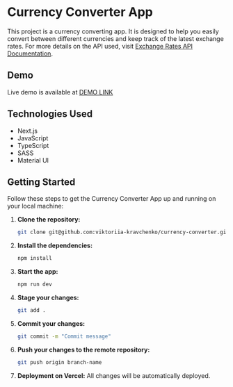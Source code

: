 # Currency Converter App

This project is a currency converting app. It is designed to help you easily convert between different currencies and keep track of the latest exchange rates. For more details on the API used, visit [Exchange Rates API Documentation](https://exchangeratesapi.io/documentation/).

## Demo

Live demo is available at [DEMO LINK](https://currency-converter-49g157b6d-viktoriiakravchenkos-projects.vercel.app)

## Technologies Used

- Next.js
- JavaScript
- TypeScript
- SASS
- Material UI

## Getting Started

Follow these steps to get the Currency Converter App up and running on your local machine:

1. **Clone the repository:**

   ```bash
   git clone git@github.com:viktoriia-kravchenko/currency-converter.git
   ```

2. **Install the dependencies:**

   ```bash
   npm install
   ```

3. **Start the app:**

   ```bash
   npm run dev
   ```

4. **Stage your changes:**

   ```bash
   git add .
   ```

5. **Commit your changes:**

   ```bash
   git commit -m "Commit message"
   ```

6. **Push your changes to the remote repository:**

   ```bash
   git push origin branch-name
   ```

7. **Deployment on Vercel:**
   All changes will be automatically deployed.
